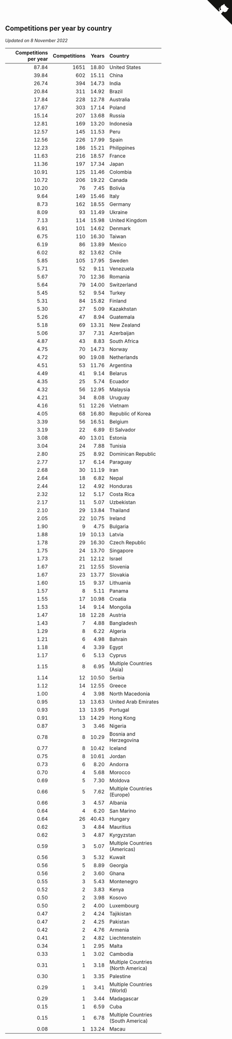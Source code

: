 ## Competitions per year by country

*Updated on  8 November 2022*

| Competitions per year | Competitions | Years | Country |
| ---: | ---: | ---: | :--- |
| 87.84 | 1651 | 18.80 | United States |
| 39.84 | 602 | 15.11 | China |
| 26.74 | 394 | 14.73 | India |
| 20.84 | 311 | 14.92 | Brazil |
| 17.84 | 228 | 12.78 | Australia |
| 17.67 | 303 | 17.14 | Poland |
| 15.14 | 207 | 13.68 | Russia |
| 12.81 | 169 | 13.20 | Indonesia |
| 12.57 | 145 | 11.53 | Peru |
| 12.56 | 226 | 17.99 | Spain |
| 12.23 | 186 | 15.21 | Philippines |
| 11.63 | 216 | 18.57 | France |
| 11.36 | 197 | 17.34 | Japan |
| 10.91 | 125 | 11.46 | Colombia |
| 10.72 | 206 | 19.22 | Canada |
| 10.20 | 76 | 7.45 | Bolivia |
| 9.64 | 149 | 15.46 | Italy |
| 8.73 | 162 | 18.55 | Germany |
| 8.09 | 93 | 11.49 | Ukraine |
| 7.13 | 114 | 15.98 | United Kingdom |
| 6.91 | 101 | 14.62 | Denmark |
| 6.75 | 110 | 16.30 | Taiwan |
| 6.19 | 86 | 13.89 | Mexico |
| 6.02 | 82 | 13.62 | Chile |
| 5.85 | 105 | 17.95 | Sweden |
| 5.71 | 52 | 9.11 | Venezuela |
| 5.67 | 70 | 12.36 | Romania |
| 5.64 | 79 | 14.00 | Switzerland |
| 5.45 | 52 | 9.54 | Turkey |
| 5.31 | 84 | 15.82 | Finland |
| 5.30 | 27 | 5.09 | Kazakhstan |
| 5.26 | 47 | 8.94 | Guatemala |
| 5.18 | 69 | 13.31 | New Zealand |
| 5.06 | 37 | 7.31 | Azerbaijan |
| 4.87 | 43 | 8.83 | South Africa |
| 4.75 | 70 | 14.73 | Norway |
| 4.72 | 90 | 19.08 | Netherlands |
| 4.51 | 53 | 11.76 | Argentina |
| 4.49 | 41 | 9.14 | Belarus |
| 4.35 | 25 | 5.74 | Ecuador |
| 4.32 | 56 | 12.95 | Malaysia |
| 4.21 | 34 | 8.08 | Uruguay |
| 4.16 | 51 | 12.26 | Vietnam |
| 4.05 | 68 | 16.80 | Republic of Korea |
| 3.39 | 56 | 16.51 | Belgium |
| 3.19 | 22 | 6.89 | El Salvador |
| 3.08 | 40 | 13.01 | Estonia |
| 3.04 | 24 | 7.88 | Tunisia |
| 2.80 | 25 | 8.92 | Dominican Republic |
| 2.77 | 17 | 6.14 | Paraguay |
| 2.68 | 30 | 11.19 | Iran |
| 2.64 | 18 | 6.82 | Nepal |
| 2.44 | 12 | 4.92 | Honduras |
| 2.32 | 12 | 5.17 | Costa Rica |
| 2.17 | 11 | 5.07 | Uzbekistan |
| 2.10 | 29 | 13.84 | Thailand |
| 2.05 | 22 | 10.75 | Ireland |
| 1.90 | 9 | 4.75 | Bulgaria |
| 1.88 | 19 | 10.13 | Latvia |
| 1.78 | 29 | 16.30 | Czech Republic |
| 1.75 | 24 | 13.70 | Singapore |
| 1.73 | 21 | 12.12 | Israel |
| 1.67 | 21 | 12.55 | Slovenia |
| 1.67 | 23 | 13.77 | Slovakia |
| 1.60 | 15 | 9.37 | Lithuania |
| 1.57 | 8 | 5.11 | Panama |
| 1.55 | 17 | 10.98 | Croatia |
| 1.53 | 14 | 9.14 | Mongolia |
| 1.47 | 18 | 12.28 | Austria |
| 1.43 | 7 | 4.88 | Bangladesh |
| 1.29 | 8 | 6.22 | Algeria |
| 1.21 | 6 | 4.98 | Bahrain |
| 1.18 | 4 | 3.39 | Egypt |
| 1.17 | 6 | 5.13 | Cyprus |
| 1.15 | 8 | 6.95 | Multiple Countries (Asia) |
| 1.14 | 12 | 10.50 | Serbia |
| 1.12 | 14 | 12.55 | Greece |
| 1.00 | 4 | 3.98 | North Macedonia |
| 0.95 | 13 | 13.63 | United Arab Emirates |
| 0.93 | 13 | 13.95 | Portugal |
| 0.91 | 13 | 14.29 | Hong Kong |
| 0.87 | 3 | 3.46 | Nigeria |
| 0.78 | 8 | 10.29 | Bosnia and Herzegovina |
| 0.77 | 8 | 10.42 | Iceland |
| 0.75 | 8 | 10.61 | Jordan |
| 0.73 | 6 | 8.20 | Andorra |
| 0.70 | 4 | 5.68 | Morocco |
| 0.69 | 5 | 7.30 | Moldova |
| 0.66 | 5 | 7.62 | Multiple Countries (Europe) |
| 0.66 | 3 | 4.57 | Albania |
| 0.64 | 4 | 6.20 | San Marino |
| 0.64 | 26 | 40.43 | Hungary |
| 0.62 | 3 | 4.84 | Mauritius |
| 0.62 | 3 | 4.87 | Kyrgyzstan |
| 0.59 | 3 | 5.07 | Multiple Countries (Americas) |
| 0.56 | 3 | 5.32 | Kuwait |
| 0.56 | 5 | 8.89 | Georgia |
| 0.56 | 2 | 3.60 | Ghana |
| 0.55 | 3 | 5.43 | Montenegro |
| 0.52 | 2 | 3.83 | Kenya |
| 0.50 | 2 | 3.98 | Kosovo |
| 0.50 | 2 | 4.00 | Luxembourg |
| 0.47 | 2 | 4.24 | Tajikistan |
| 0.47 | 2 | 4.25 | Pakistan |
| 0.42 | 2 | 4.76 | Armenia |
| 0.41 | 2 | 4.82 | Liechtenstein |
| 0.34 | 1 | 2.95 | Malta |
| 0.33 | 1 | 3.02 | Cambodia |
| 0.31 | 1 | 3.18 | Multiple Countries (North America) |
| 0.30 | 1 | 3.35 | Palestine |
| 0.29 | 1 | 3.41 | Multiple Countries (World) |
| 0.29 | 1 | 3.44 | Madagascar |
| 0.15 | 1 | 6.59 | Cuba |
| 0.15 | 1 | 6.78 | Multiple Countries (South America) |
| 0.08 | 1 | 13.24 | Macau |


<a href="https://github.com/JustinTimeCuber/wca_statistics" class="github-corner" aria-label="View source on Github"><svg width="80" height="80" viewBox="0 0 250 250" style="fill:#151513; color:#fff; position: absolute; top: 0; border: 0; right: 0;" aria-hidden="true"><path d="M0,0 L115,115 L130,115 L142,142 L250,250 L250,0 Z"></path><path d="M128.3,109.0 C113.8,99.7 119.0,89.6 119.0,89.6 C122.0,82.7 120.5,78.6 120.5,78.6 C119.2,72.0 123.4,76.3 123.4,76.3 C127.3,80.9 125.5,87.3 125.5,87.3 C122.9,97.6 130.6,101.9 134.4,103.2" fill="currentColor" style="transform-origin: 130px 106px;" class="octo-arm"></path><path d="M115.0,115.0 C114.9,115.1 118.7,116.5 119.8,115.4 L133.7,101.6 C136.9,99.2 139.9,98.4 142.2,98.6 C133.8,88.0 127.5,74.4 143.8,58.0 C148.5,53.4 154.0,51.2 159.7,51.0 C160.3,49.4 163.2,43.6 171.4,40.1 C171.4,40.1 176.1,42.5 178.8,56.2 C183.1,58.6 187.2,61.8 190.9,65.4 C194.5,69.0 197.7,73.2 200.1,77.6 C213.8,80.2 216.3,84.9 216.3,84.9 C212.7,93.1 206.9,96.0 205.4,96.6 C205.1,102.4 203.0,107.8 198.3,112.5 C181.9,128.9 168.3,122.5 157.7,114.1 C157.9,116.9 156.7,120.9 152.7,124.9 L141.0,136.5 C139.8,137.7 141.6,141.9 141.8,141.8 Z" fill="currentColor" class="octo-body"></path></svg></a><style>.github-corner:hover .octo-arm{animation:octocat-wave 560ms ease-in-out}@keyframes octocat-wave{0%,100%{transform:rotate(0)}20%,60%{transform:rotate(-25deg)}40%,80%{transform:rotate(10deg)}}@media (max-width:500px){.github-corner:hover .octo-arm{animation:none}.github-corner .octo-arm{animation:octocat-wave 560ms ease-in-out}}</style>
